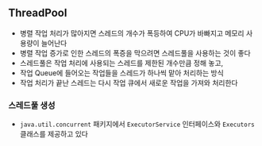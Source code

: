 ## ThreadPool
- 병렬 작업 처리가 많아지면 스레드의 개수가 폭등하여 CPU가 바빠지고 메모리 사용량이 늘어난다
- 병렬 작업 증가로 인한 스레드의 폭증을 막으려면 스레드풀을 사용하는 것이 좋다
- 스레드풀은 작업 처리에 사용되는 스레드를 제한된 개수만큼 정해 놓고,
- 작업 Queue에 들어오는 작업들을 스레드가 하나씩 맡아 처리하는 방식
- 작업 처리가 끝난 스레드는 다시 작업 큐에서 새로운 작업을 가져와 처리한다

### 스레드풀 생성
- `java.util.concurrent` 패키지에서 `ExecutorService` 인터페이스와 `Executors` 클래스를 제공하고 있다
